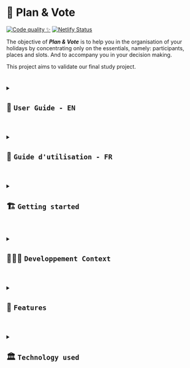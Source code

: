 # 🚀 Plan & Vote

[![Code quality ✨](https://github.com/PlanVoteTeam/PlanVote_Frontend/actions/workflows/main-workflow.yml/badge.svg)](https://github.com/PlanVoteTeam/PlanVote_Frontend/actions/workflows/main-workflow.yml)
[![Netlify Status](https://api.netlify.com/api/v1/badges/ef59391d-76eb-499d-8652-b17c753ad8db/deploy-status)](https://planvote.netlify.app/)

The objective of **_Plan & Vote_** is to help you in the organisation of your holidays by concentrating only on the essentials, namely: participants, places and slots.
And to accompany you in your decision making.

This project aims to validate our final study project.

#

<details><summary>

## 📒 `User Guide - EN`

  </summary>

This guide will help you easily create and manage your first events on our "Plan & Vote" app, optimizing your group vacations.

### 1 - Create an Event ⛺️

#### 1.1 - Define a **_Title_**

Give your event a title to make it easily identifiable by you and other participants.

<img src="docs/images/define_title.png" alt="Define Title" width="350"/>

#### 1.2 - Add **_Participants_**

Add participants by entering their first names or nicknames.

<img src="docs/images/add_participant.png" alt="Add Participant" width="350"/>

#### 1.3 - Identify Yourself

Specify who you are so that you can perform actions on the event.

<img src="docs/images/choose_participant.png" alt="Choose Participant" width="350"/>

#### 1.4 - Define a **_Description_**

Add a brief description to give participants an idea of what the event is about.

<img src="docs/images/define_description.png" alt="Define Description" width="250"/>

#### 1.5 - Define a **_Duration_**

Add a duration to give participants an idea of how long the event will last.

<img src="docs/images/define_duration.png" alt="Define Duration" width="250"/>

#### 1.6 - **_Share_** the Event

Copy and share the event link with other participants.

<img src="docs/images/share_event.png" alt="Share Event" width="100"/>

#### 1.7 - **_Delete_** a Participant

Copy and share the event link with other participants.

<img src="docs/images/delete_participant.png" alt="Delete Participant" width="350"/>

### 2 - Interact with the Event 🏝️

#### 2.1 - Add a **_Destination_**

Suggest various destinations and invite participants to vote for their favorites.

<img src="docs/images/add_destination.png" alt="Add Destination" width="250"/>

#### 2.2 - Vote for Each **_Destination_**

Vote for each suggested destination.

<img src="docs/images/vote_destination.png" alt="Vote Destination" width="150"/>

#### 2.3 - Add a **_Time Slot_**

Indicate your availability and invite participants to do the same to find the best time for everyone.

<img src="docs/images/add_creneau.png" alt="Add Time Slot" width="250"/>

### 3 - View the Results 🥇

#### 3.1 - View the Best **_Destination_**

The system displays the top 3 destinations that received the most votes to facilitate your final choice.

<img src="docs/images/display_best_destination" alt="Display Best Destination" width="350"/>

#### 3.2 - View the Best **_Time Slot_**

Find out which time slots are most suitable for the group by looking at the top 3 time slots that received the most votes.

<img src="docs/images/display_best_creneau" alt="Display Best Time Slot" width="350"/>

</details>

#

<details><summary>

## 📒 `Guide d'utilisation - FR`

  </summary>

Ce guide vous permettra de créer et de gérer facilement vos premiers événements sur notre application "Plan & Vote", optimisant ainsi vos vacances en groupe.

### 1 - Créer un Événement ⛺️

#### 1.1 - Définir un **_titre_**

Donnez un titre à votre événement pour qu'il soit facilement identifiable par vous et les autres participants.

<img src="docs/images/define_title.png" alt="Define Title" width="350"/>

#### 1.2 - Ajouter des **_participants_**

Ajoute des participants en entrant leurs prénoms ou surnoms.

<img src="docs/images/add_participant.png" alt="Add Participant" width="350"/>

#### 1.3 - Identifie toi

Indique qui tu es pour pouvoir effectuer des actions sur l'événement.

<img src="docs/images/choose_participant.png" alt="Choose Participant" width="350"/>

#### 1.4 - Définir une **_description_**

Ajoutez une brève description pour donner aux participants une idée de ce que l'événement concerne.

<img src="docs/images/define_description.png" alt="Define Description" width="250"/>

#### 1.5 - Définir une **_durée_**

Ajoutez une durée pour donner aux participants une idée de la durée de l'événement.

<img src="docs/images/define_duration.png" alt="Define Duration" width="250"/>

#### 1.6 - **_Partager_** l'événement

Copiez et partagez le lien de l'événement avec les autres participants.

<img src="docs/images/share_event.png" alt="Share Event" width="100" />

#### 1.7 - **_Supprimer_** un participant

Retirer un participant.

<img src="docs/images/delete_participant.png" alt="Delete Participant" width="350"/>

### 2 - Interagir avec l'Événement 🏝️

#### 2.1 - Ajout de **_destination_**

Proposez différentes destinations et invitez les participants à voter pour leurs préférées.

<img src="docs/images/add_destination.png" alt="Add Destination" width="250"/>

#### 2.2 - Vote pour chaque **_destination_**

Votez pour chaque destinations ayant été suggérés.

<img src="docs/images/vote_destination.png" alt="Vote Destination" width="150"/>

#### 2.3 - Ajoutez un **_créneau_**

Indiquez vos disponibilités et invitez les participants à faire de même pour trouver le meilleur moment pour tous.

<img src="docs/images/add_creneau.png" alt="Add Creneau" width="250"/>

### 3 - Consulter le Résultat 🥇

#### 3.1 - Visualisation de la meilleure **_destination_**

Le système affiche le top 3 des destinations ayant reçu le plus de votes pour faciliter votre choix final.

<img src="docs/images/display_best_destination" alt="Display Best Destination" width="350"/>

#### 3.2 - Visualisation du meilleur **_créneau_**

Découvrez quelles sont les plages horaires qui conviennent le mieux au groupe en consultant le top 3 des créneaux ayant reçu le plus de votes.

<img src="docs/images/display_best_creneau.png" alt="Display Best Creneau" width="350"/>

</details>

#

<details><summary>

## 🏗️ `Getting started`

  </summary>

### install all dependencies

```sh
yarn install
```

### Compile and Hot-Reload for Development

```sh
yarn dev
```

</details>

#

<details><summary>

## 🧑🏽‍💻 `Developpement Context`

  </summary>

### _Team :_

- Pierre Pocheron
- Remy Potus
- Dylan Antonnioti
- Julie Miller

### _Project management :_

- Github Project

### _Project communication :_

- Discord

</details>

#

<details><summary>

## 🧱 `Features`

  </summary>

### ⚓️ `Module Landing`

- Create event

### 🎪 `Module Event`

- 🎭 Display event information
- 👯 Display modal to choose & add participant
- 📩 Share event
- 🏝️ Display list of destinations
- 🏝️ Vote for a destination
- 🏝️ Check the best destination
- ⏳ Define a time slot
- ⏳ View the best time slot

</details>

#

<details><summary>

## 🏛️ `Technology used`

  </summary>

- Web app
- PWA
- Vite
- React
- TypeScript
- [Netlify](https://planvote.netlify.app/)

</details>

